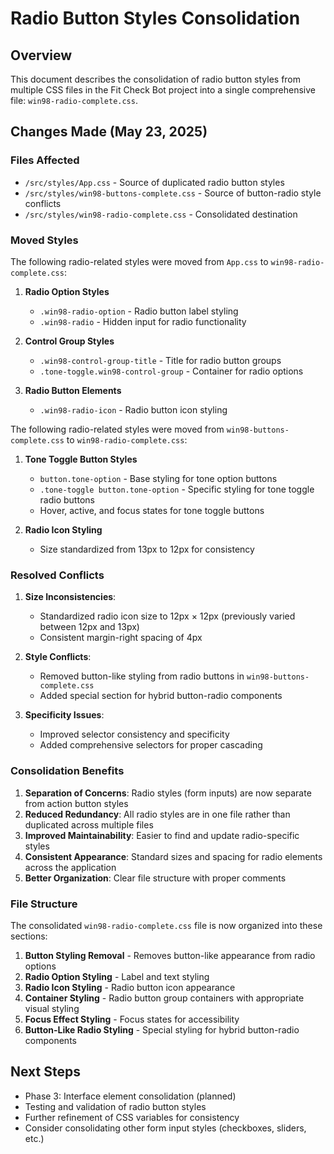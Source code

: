 # Radio Button Styles Consolidation

## Overview
This document describes the consolidation of radio button styles from multiple CSS files in the Fit Check Bot project into a single comprehensive file: `win98-radio-complete.css`.

## Changes Made (May 23, 2025)

### Files Affected
- `/src/styles/App.css` - Source of duplicated radio button styles
- `/src/styles/win98-buttons-complete.css` - Source of button-radio style conflicts
- `/src/styles/win98-radio-complete.css` - Consolidated destination

### Moved Styles
The following radio-related styles were moved from `App.css` to `win98-radio-complete.css`:

1. **Radio Option Styles**
   - `.win98-radio-option` - Radio button label styling 
   - `.win98-radio` - Hidden input for radio functionality

2. **Control Group Styles**
   - `.win98-control-group-title` - Title for radio button groups 
   - `.tone-toggle.win98-control-group` - Container for radio options

3. **Radio Button Elements**
   - `.win98-radio-icon` - Radio button icon styling

The following radio-related styles were moved from `win98-buttons-complete.css` to `win98-radio-complete.css`:

1. **Tone Toggle Button Styles**
   - `button.tone-option` - Base styling for tone option buttons
   - `.tone-toggle button.tone-option` - Specific styling for tone toggle radio buttons
   - Hover, active, and focus states for tone toggle buttons

2. **Radio Icon Styling**
   - Size standardized from 13px to 12px for consistency

### Resolved Conflicts
1. **Size Inconsistencies**:
   - Standardized radio icon size to 12px × 12px (previously varied between 12px and 13px)
   - Consistent margin-right spacing of 4px

2. **Style Conflicts**:
   - Removed button-like styling from radio buttons in `win98-buttons-complete.css`
   - Added special section for hybrid button-radio components

3. **Specificity Issues**:
   - Improved selector consistency and specificity
   - Added comprehensive selectors for proper cascading

### Consolidation Benefits
1. **Separation of Concerns**: Radio styles (form inputs) are now separate from action button styles
2. **Reduced Redundancy**: All radio styles are in one file rather than duplicated across multiple files
3. **Improved Maintainability**: Easier to find and update radio-specific styles
4. **Consistent Appearance**: Standard sizes and spacing for radio elements across the application
5. **Better Organization**: Clear file structure with proper comments

### File Structure
The consolidated `win98-radio-complete.css` file is now organized into these sections:

1. **Button Styling Removal** - Removes button-like appearance from radio options
2. **Radio Option Styling** - Label and text styling
3. **Radio Icon Styling** - Radio button icon appearance
4. **Container Styling** - Radio button group containers with appropriate visual styling
5. **Focus Effect Styling** - Focus states for accessibility
6. **Button-Like Radio Styling** - Special styling for hybrid button-radio components

## Next Steps
- Phase 3: Interface element consolidation (planned)
- Testing and validation of radio button styles
- Further refinement of CSS variables for consistency
- Consider consolidating other form input styles (checkboxes, sliders, etc.)